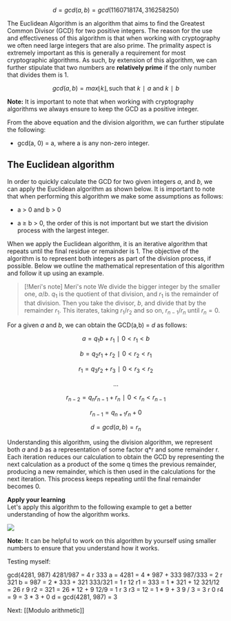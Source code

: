 $$d=gcd(a,b)=gcd (1160718174, 316258250)$$

The Euclidean Algorithm is an algorithm that aims to find the Greatest Common Divisor (GCD) for two positive integers. The reason for the use and effectiveness of this algorithm is that when working with cryptography we often need large integers that are also prime. The primality aspect is extremely important as this is generally a requirement for most cryptographic algorithms. As such, by extension of this algorithm, we can further stipulate that two numbers are **relatively prime** if the only number that divides them is 1.

$$gcd⁡(a,b)=max⁡⌊k⌋ , \text{such that }k∣a \text{ and }k∣b$$

**Note:** It is important to note that when working with cryptography algorithms we always ensure to keep the GCD as a positive integer.

From the above equation and the division algorithm, we can further stipulate the following:

- gcd(a, 0) = a, where a is any non-zero integer.
    

## The Euclidean algorithm

In order to quickly calculate the GCD for two given integers _a_, and _b_, we can apply the Euclidean algorithm as shown below. It is important to note that when performing this algorithm we make some assumptions as follows:

- a > 0 and b > 0
    
- a ≥ b > 0, the order of this is not important but we start the division process with the largest integer.
    

When we apply the Euclidean algorithm, it is an iterative algorithm that repeats until the final residue or remainder is 1. The objective of the algorithm is to represent both integers as part of the division process, if possible. Below we outline the mathematical representation of this algorithm and follow it up using an example.


> [!Meri's note] Meri's note
> We divide the bigger integer by the smaller one, $a/b$. $q_1$ is the quotient of that division, and $r_1$ is the remainder of that division. Then you take the divisor, $b$, and divide that by the remainder $r_1$. This iterates, taking $r_1/r_2$ and so on, $r_{n-1}/r_n$ until $r_n = 0$.


For a given _a_ and _b_, we can obtain the GCD(a,b) = _d_ as follows:

$$a =q_1b +r_1   ∣   0<r_1<b$$

$$b=q_2r_1 + r_2   ∣   0<r_2<r_1$$

$$r_1=q_3r_2 +r_3   ∣  0<r_3<r_2$$

$$...$$

$$r_{n−2}=q_nr_{n−1} +r_n   ∣  0<r_n<r_{n−1}$$

$$r_{n−1}=q_{n+1}r_n +0$$

$$d=gcd⁡(a,b)=r_n$$

Understanding this algorithm, using the division algorithm, we represent both _a_ and _b_ as a representation of some factor q\*r and some remainder r. Each iteration reduces our calculation to obtain the GCD by representing the next calculation as a product of the some q times the previous remainder, producing a new remainder, which is then used in the calculations for the next iteration. This process keeps repeating until the final remainder becomes 0.

**Apply your learning**  
Let's apply this algorithm to the following example to get a better understanding of how the algorithm works.

![](../../../../meri-public/garden/4fc7a320a97de6d4aebf3e53cf039fb5.png)

**Note:** It can be helpful to work on this algorithm by yourself using smaller numbers to ensure that you understand how it works.


Testing myself:

gcd(4281, 987)
4281/987 = 4 r 333
a = 4281 = 4 \* 987 + 333
987/333 = 2 r 321
b = 987 =  2 \* 333 + 321
333/321 = 1 r 12
r1 = 333 = 1 \* 321 + 12
321/12 = 26 r 9
r2 = 321 = 26 \* 12 + 9
12/9 = 1 r 3
r3 = 12 = 1 \* 9 + 3
9 / 3 = 3 r 0
r4 = 9 = 3 \* 3 + 0
d = gcd(4281, 987) = 3


Next: [[Modulo arithmetic]]